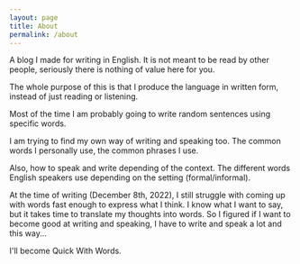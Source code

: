 ```yaml
---
layout: page
title: About
permalink: /about
---
```


A blog I made for writing in English. It is not meant to be read by other people, seriously there is nothing of value here for you.

The whole purpose of this is that I produce the language in written form, instead of just reading or listening.

Most of the time I am probably going to write random sentences using specific words.

I am trying to find my own way of writing and speaking too. The common words I personally use, the common phrases I use.

Also, how to speak and write depending of the context. The different words English speakers use depending on the setting (formal/informal).

At the time of writing (December 8th, 2022), I still struggle with coming up with words fast enough to express what I think. I know what I want to say, but it takes time to translate my thoughts into words. So I figured if I want to become good at writing and speaking, I have to write and speak a lot and this way...

I'll become Quick With Words.